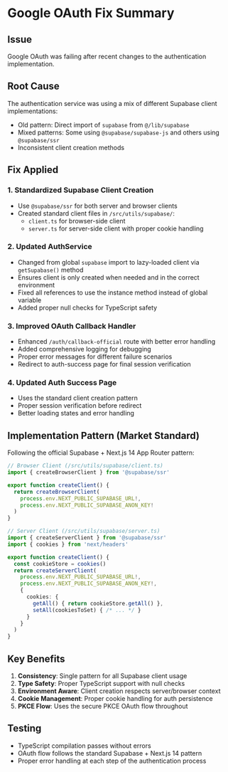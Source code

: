 # Google OAuth Fix Summary

## Issue
Google OAuth was failing after recent changes to the authentication implementation.

## Root Cause
The authentication service was using a mix of different Supabase client implementations:
- Old pattern: Direct import of `supabase` from `@/lib/supabase`
- Mixed patterns: Some using `@supabase/supabase-js` and others using `@supabase/ssr`
- Inconsistent client creation methods

## Fix Applied

### 1. Standardized Supabase Client Creation
- Use `@supabase/ssr` for both server and browser clients
- Created standard client files in `/src/utils/supabase/`:
  - `client.ts` for browser-side client
  - `server.ts` for server-side client with proper cookie handling

### 2. Updated AuthService
- Changed from global `supabase` import to lazy-loaded client via `getSupabase()` method
- Ensures client is only created when needed and in the correct environment
- Fixed all references to use the instance method instead of global variable
- Added proper null checks for TypeScript safety

### 3. Improved OAuth Callback Handler
- Enhanced `/auth/callback-official` route with better error handling
- Added comprehensive logging for debugging
- Proper error messages for different failure scenarios
- Redirect to auth-success page for final session verification

### 4. Updated Auth Success Page
- Uses the standard client creation pattern
- Proper session verification before redirect
- Better loading states and error handling

## Implementation Pattern (Market Standard)
Following the official Supabase + Next.js 14 App Router pattern:

```typescript
// Browser Client (/src/utils/supabase/client.ts)
import { createBrowserClient } from '@supabase/ssr'

export function createClient() {
  return createBrowserClient(
    process.env.NEXT_PUBLIC_SUPABASE_URL!,
    process.env.NEXT_PUBLIC_SUPABASE_ANON_KEY!
  )
}

// Server Client (/src/utils/supabase/server.ts)
import { createServerClient } from '@supabase/ssr'
import { cookies } from 'next/headers'

export function createClient() {
  const cookieStore = cookies()
  return createServerClient(
    process.env.NEXT_PUBLIC_SUPABASE_URL!,
    process.env.NEXT_PUBLIC_SUPABASE_ANON_KEY!,
    {
      cookies: {
        getAll() { return cookieStore.getAll() },
        setAll(cookiesToSet) { /* ... */ }
      }
    }
  )
}
```

## Key Benefits
1. **Consistency**: Single pattern for all Supabase client usage
2. **Type Safety**: Proper TypeScript support with null checks
3. **Environment Aware**: Client creation respects server/browser context
4. **Cookie Management**: Proper cookie handling for auth persistence
5. **PKCE Flow**: Uses the secure PKCE OAuth flow throughout

## Testing
- TypeScript compilation passes without errors
- OAuth flow follows the standard Supabase + Next.js 14 pattern
- Proper error handling at each step of the authentication process